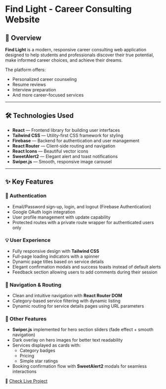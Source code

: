 # Find Light - Career Consulting Website

## 📖 Overview

**Find Light** is a modern, responsive career consulting web application designed to help students and professionals discover their true potential, make informed career choices, and achieve their dreams.

The platform offers:

- Personalized career counseling
- Resume reviews
- Interview preparation
- And more career-focused services

---

## 🛠️ Technologies Used

- **React** — Frontend library for building user interfaces
- **Tailwind CSS** — Utility-first CSS framework for styling
- **Firebase** — Backend for authentication and user management
- **React Router** — Client-side routing and navigation
- **React Icons** — Beautiful vector icons
- **SweetAlert2** — Elegant alert and toast notifications
- **Swiper.js** — Smooth, responsive image carousel

---

## ✨ Key Features

### 🔐 Authentication

- Email/Password sign-up, login, and logout (Firebase Authentication)
- Google OAuth login integration
- User profile management with update capability
- Protected routes with a private route wrapper for authenticated users only

### 💡 User Experience

- Fully responsive design with **Tailwind CSS**
- Full-page loading indicators with a spinner
- Dynamic page titles based on service details
- Elegant confirmation modals and success toasts instead of default alerts
- Feedback section allowing users to add comments during their session

### 🧭 Navigation & Routing

- Clean and intuitive navigation with **React Router DOM**
- Category-based service filtering with dynamic listing
- Dynamic routing for service details pages using URL parameters

### 🎨 Other Features

- **Swiper.js** implemented for hero section sliders (fade effect + smooth navigation)
- Dark overlay on hero images for better text readability
- Services displayed as cards with:
  - Category badges
  - Pricing
  - Simple star ratings
- Booking confirmation flow with **SweetAlert2** modals for seamless interactions

🚀 [Check Live Project](https://find-light-7b163.web.app/)
